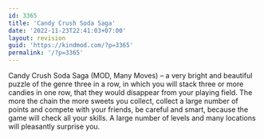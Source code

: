 ```yaml
---
id: 3365
title: 'Candy Crush Soda Saga'
date: '2022-11-23T22:41:03+07:00'
layout: revision
guid: 'https://kindmod.com/?p=3365'
permalink: '/?p=3365'
---
```


Candy Crush Soda Saga (MOD, Many Moves) – a very bright and beautiful puzzle of the genre three in a row, in which you will stack three or more candies in one row, that they would disappear from your playing field. The more the chain the more sweets you collect, collect a large number of points and compete with your friends, be careful and smart, because the game will check all your skills. A large number of levels and many locations will pleasantly surprise you.